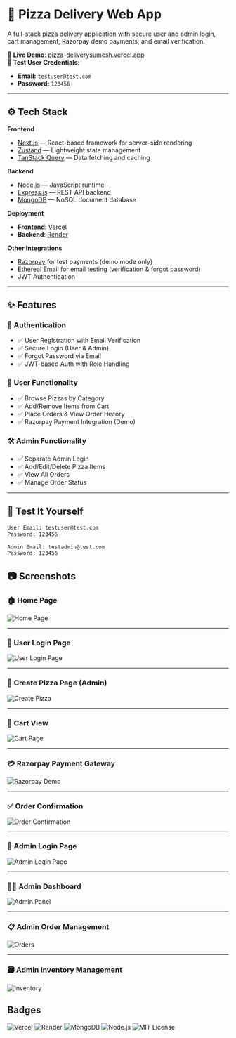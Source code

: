 # 🍕 Pizza Delivery Web App

A full-stack pizza delivery application with secure user and admin login, cart management, Razorpay demo payments, and email verification.

🔗 **Live Demo**: [pizza-deliverysumesh.vercel.app](https://pizza-deliverysumesh.vercel.app/user)  
🧪 **Test User Credentials**:
- **Email:** `testuser@test.com`
- **Password:** `123456`

---

## ⚙️ Tech Stack

**Frontend**
- [Next.js](https://nextjs.org/) — React-based framework for server-side rendering
- [Zustand](https://github.com/pmndrs/zustand) — Lightweight state management
- [TanStack Query](https://tanstack.com/query) — Data fetching and caching

**Backend**
- [Node.js](https://nodejs.org/) — JavaScript runtime
- [Express.js](https://expressjs.com/) — REST API backend
- [MongoDB](https://www.mongodb.com/) — NoSQL document database

**Deployment**
- **Frontend**: [Vercel](https://vercel.com)  
- **Backend**: [Render](https://render.com)

**Other Integrations**
- [Razorpay](https://razorpay.com/) for test payments (demo mode only)
- [Ethereal Email](https://ethereal.email/) for email testing (verification & forgot password)
- JWT Authentication

---

## ✨ Features

### 👥 Authentication
- ✅ User Registration with Email Verification
- ✅ Secure Login (User & Admin)
- ✅ Forgot Password via Email
- ✅ JWT-based Auth with Role Handling

### 🛒 User Functionality
- ✅ Browse Pizzas by Category
- ✅ Add/Remove Items from Cart
- ✅ Place Orders & View Order History
- ✅ Razorpay Payment Integration (Demo)

### 🛠️ Admin Functionality
- ✅ Separate Admin Login
- ✅ Add/Edit/Delete Pizza Items
- ✅ View All Orders
- ✅ Manage Order Status

---

## 🧪 Test It Yourself

```bash
User Email: testuser@test.com
Password: 123456

Admin Email: testadmin@test.com
Password: 123456
```

## 📷 Screenshots

### 🏠 Home Page  
![Home Page](./my-project/assets/home.png)

---

### 🔐 User Login Page  
![User Login Page](./my-project/assets/userSignup.png)

---

### 🍕 Create Pizza Page (Admin)  
![Create Pizza](./my-project/assets/createPizza.png)

---

### 🛒 Cart View  
![Cart Page](./my-project/assets/cart.png)

---

### 💳 Razorpay Payment Gateway  
![Razorpay Demo](./my-project/assets/payment-flow.png)

---

### ✅ Order Confirmation  
![Order Confirmation](./my-project/assets/confirmOrder.png)

---

### 🔐 Admin Login Page  
![Admin Login Page](./my-project/assets/adminLogin.png)

---

### 🧑‍🍳 Admin Dashboard  
![Admin Panel](./my-project/assets/adminDashboard.png)

---

### 📋 Admin Order Management  
![Orders](./my-project/assets/orders.png)

---

### 🗃️ Admin Inventory Management  
![Inventory](./my-project/assets/inventory.png)


## Badges

![Vercel](https://img.shields.io/badge/Deployed-Vercel-blue)
![Render](https://img.shields.io/badge/Backend-Render-green)
![MongoDB](https://img.shields.io/badge/Database-MongoDB-success)
![Node.js](https://img.shields.io/badge/Node.js-Backend-blue)
![MIT License](https://img.shields.io/badge/license-MIT-green)
